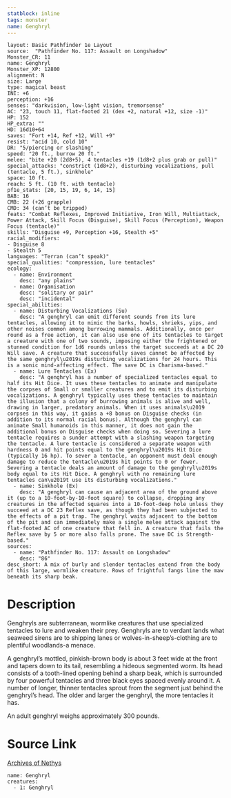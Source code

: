 ```yaml
---
statblock: inline
tags: monster
name: Genghryl
---
```

```statblock
layout: Basic Pathfinder 1e Layout
source:  "Pathfinder No. 117: Assault on Longshadow"
Monster_CR: 11
name: Genghryl
Monster_XP: 12800
alignment: N
size: Large
type: magical beast
INI: +6
perception: +16
senses: "darkvision, low-light vision, tremorsense"
AC: "23, touch 11, flat-footed 21 (dex +2, natural +12, size -1)"
HP: 152
HP_extra: ""
HD: 16d10+64
saves: "Fort +14, Ref +12, Will +9"
resist: "acid 10, cold 10"
DR: "5/piercing or slashing"
speed: "20 ft., burrow 20 ft."
melee: "bite +20 (2d8+5), 4 tentacles +19 (1d8+2 plus grab or pull)"
special_attacks: "constrict (1d8+2), disturbing vocalizations, pull (tentacle, 5 ft.), sinkhole"
space: 10 ft.
reach: 5 ft. (10 ft. with tentacle)
pf1e_stats: [20, 15, 19, 6, 14, 15]
BAB: 16
CMB: 22 (+26 grapple)
CMD: 34 (can’t be tripped)
feats: "Combat Reflexes, Improved Initiative, Iron Will, Multiattack, Power Attack, Skill Focus (Disguise), Skill Focus (Perception), Weapon Focus (tentacle)"
skills: "Disguise +9, Perception +16, Stealth +5"
racial_modifiers:
- Disguise 8
- Stealth 5
languages: "Terran (can’t speak)"
special_qualities: "compression, lure tentacles"
ecology:
  - name: Environment
    desc: "any plains"
  - name: Organisation
    desc: "solitary or pair"
    desc: "incidental"
special_abilities:
  - name: Disturbing Vocalizations (Su)
    desc: "A genghryl can emit different sounds from its lure tentacles, allowing it to mimic the barks, howls, shrieks, yips, and other noises common among burrowing mammals. Additionally, once per round as a free action, it can also use one of its tentacles to target a creature with one of two sounds, imposing either the frightened or stunned condition for 1d6 rounds unless the target succeeds at a DC 20 Will save. A creature that successfully saves cannot be affected by the same genghryl\u2019s disturbing vocalizations for 24 hours. This is a sonic mind-affecting effect. The save DC is Charisma-based."
  - name: Lure Tentacles (Ex)
    desc: "A genghryl has a number of specialized tentacles equal to half its Hit Dice. It uses these tentacles to animate and manipulate the corpses of Small or smaller creatures and to emit its disturbing vocalizations. A genghryl typically uses these tentacles to maintain the illusion that a colony of burrowing animals is alive and well, drawing in larger, predatory animals. When it uses animals\u2019 corpses in this way, it gains a +8 bonus on Disguise checks (in addition to its normal racial bonus). Although the genghryl can animate Small humanoids in this manner, it does not gain the additional bonus on Disguise checks when doing so. Severing a lure tentacle requires a sunder attempt with a slashing weapon targeting the tentacle. A lure tentacle is considered a separate weapon with hardness 0 and hit points equal to the genghryl\u2019s Hit Dice (typically 16 hp). To sever a tentacle, an opponent must deal enough damage to reduce the tentacle\u2019s hit points to 0 or fewer. Severing a tentacle deals an amount of damage to the genghryl\u2019s body equal to its Hit Dice. A genghryl with no remaining lure tentacles can\u2019t use its disturbing vocalizations."
  - name: Sinkhole (Ex)
    desc: "A genghryl can cause an adjacent area of the ground above it (up to a 10-foot-by-10-foot square) to collapse, dropping any creatures in the affected squares into a 10-foot-deep hole unless they succeed at a DC 23 Reflex save, as though they had been subjected to the effects of a pit trap. The genghryl waits adjacent to the bottom of the pit and can immediately make a single melee attack against the flat-footed AC of one creature that fell in. A creature that fails the Reflex save by 5 or more also falls prone. The save DC is Strength-based."
sources:
  - name: "Pathfinder No. 117: Assault on Longshadow"
    desc: "86"
desc_short: A mix of burly and slender tentacles extend from the body of this large, wormlike creature. Rows of frightful fangs line the maw beneath its sharp beak.
```
# Description
Genghryls are subterranean, wormlike creatures that use specialized tentacles to lure and weaken their prey. Genghryls are to verdant lands what seaweed sirens are to shipping lanes or wolves-in-sheep’s-clothing are to plentiful woodlands-a menace.

A genghryl’s mottled, pinkish-brown body is about 3 feet wide at the front and tapers down to its tail, resembling a hideous segmented worm. Its head consists of a tooth-lined opening behind a sharp beak, which is surrounded by four powerful tentacles and three black eyes spaced evenly around it. A number of longer, thinner tentacles sprout from the segment just behind the genghryl’s head. The older and larger the genghryl, the more tentacles it has.

An adult genghryl weighs approximately 300 pounds.
# Source Link
[Archives of Nethys](https://aonprd.com/MonsterDisplay.aspx?ItemName=Genghryl)
```encounter-table
name: Genghryl
creatures:
  - 1: Genghryl
```
